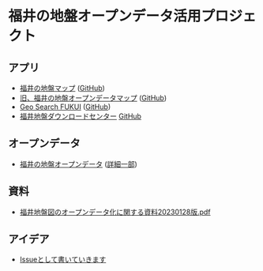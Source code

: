 # 福井の地盤オープンデータ活用プロジェクト

## アプリ

- [福井の地盤マップ](https://geofukui.github.io/jiban-map/)  ([GitHub](https://github.com/geofukui/jiban-map))
- [旧、福井の地盤オープンデータマップ](https://geofukui.github.io/jiban-opendata/boring.html)  ([GitHub](https://github.com/geofukui/jiban-opendata))
- [Geo Search FUKUI](https://geofukui.github.io/Geo-Search-FUKUI/) ([GitHub](https://github.com/geofukui/Geo-Search-FUKUI))
- [福井地盤ダウンロードセンター](https://jiban.deno.dev/) [GitHub](https://github.com/GeoFUKUI/jiban-download-center)

## オープンデータ

- [福井の地盤オープンデータ](https://github.com/geofukui/jiban-opendata) ([詳細一部](https://github.com/geofukui/jiban-opendata-detail-sample))

## 資料

- [福井地盤図のオープンデータ化に関する資料20230128版.pdf](https://github.com/GeoFUKUI/idea/blob/main/%E7%A6%8F%E4%BA%95%E5%9C%B0%E7%9B%A4%E5%9B%B3%E3%81%AE%E3%82%AA%E3%83%BC%E3%83%97%E3%83%B3%E3%83%87%E3%83%BC%E3%82%BF%E5%8C%96%E3%81%AB%E9%96%A2%E3%81%99%E3%82%8B%E8%B3%87%E6%96%9920230128%E7%89%88.pdf)

## アイデア

- [Issueとして書いていきます](https://github.com/GeoFUKUI/idea/issues)
